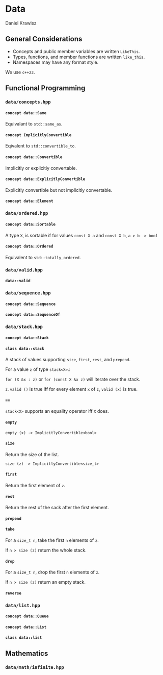 # Data

Daniel Krawisz

## General Considerations

* Concepts and public member variables are written `LikeThis`. 
* Types, functions, and member functions are written `like_this`.
* Namespaces may have any format style.

We use `c++23`.

## Functional Programming

### `data/concepts.hpp`

#### `concept data::Same`

Equivalant to `std::same_as`.

#### `concept ImplicitlyConvertible`

Eqivalent to `std::convertible_to`.

#### `concept data::Convertible`

Implicitly or explicitly convertable.

#### `concept data::ExplicitlyConvertible`

Explicitly convertible but not implicitly convertable.

#### `concept data::Element`

### `data/ordered.hpp`

#### `concept data::Sortable`

A type `X`, is sortable if for values `const X a` and `const X b`, `a > b -> bool`

#### `concept data::Ordered`

Equivalent to `std::totally_ordered`. 

### `data/valid.hpp`

#### `data::valid`

### `data/sequence.hpp`

#### `concept data::Sequence`

#### `concept data::SequenceOf`

### `data/stack.hpp`

#### `concept data::Stack`

#### `class data::stack`

A stack of values supporting `size`, `first`, `rest`, and `prepend`.

For a value `z` of type `stack<X>`.: 

`for (X &x : z)` or `for (const X &x z)` will iterate over the stack. 

`z.valid ()` is true iff for every element `x` of `z`, `valid (x)` is true. 

#### `==`

`stack<X>` supports an equality operator iff `X` does. 

#### `empty`

`empty (x) -> ImplicitlyConvertible<bool>`

#### `size`

Return the size of the list.

`size (z) -> ImplicitlyConvertible<size_t>`

#### `first`

Return the first element of `z`. 

#### `rest`

Return the rest of the sack after the first element.

#### `prepend`

#### `take`

For a `size_t n`, take the first `n` elements of `z`. 

If `n > size (z)` return the whole stack. 

#### `drop`

For a `size_t n`, drop the first `n` elements of `z`. 

If `n > size (z)` return an empty stack. 

#### `reverse`

### `data/list.hpp`

#### `concept data::Queue`

#### `concept data::List`

#### `class data::list`

## Mathematics

### `data/math/infinite.hpp`
